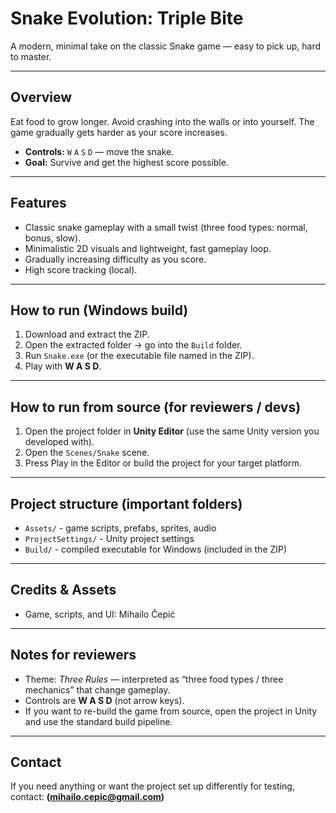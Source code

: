 # Snake Evolution: Triple Bite

A modern, minimal take on the classic Snake game — easy to pick up, hard to master.

---

## Overview
Eat food to grow longer. Avoid crashing into the walls or into yourself. The game gradually gets harder as your score increases.

- **Controls:** `W` `A` `S` `D` — move the snake.
- **Goal:** Survive and get the highest score possible.

---

## Features
- Classic snake gameplay with a small twist (three food types: normal, bonus, slow).
- Minimalistic 2D visuals and lightweight, fast gameplay loop.
- Gradually increasing difficulty as you score.
- High score tracking (local).

---

## How to run (Windows build)
1. Download and extract the ZIP.
2. Open the extracted folder → go into the `Build` folder.
3. Run `Snake.exe` (or the executable file named in the ZIP).
4. Play with **W A S D**.



---

## How to run from source (for reviewers / devs)
1. Open the project folder in **Unity Editor** (use the same Unity version you developed with).
2. Open the `Scenes/Snake` scene.
3. Press Play in the Editor or build the project for your target platform.

---

## Project structure (important folders)
- `Assets/` - game scripts, prefabs, sprites, audio
- `ProjectSettings/` - Unity project settings
- `Build/` - compiled executable for Windows (included in the ZIP)

---

## Credits & Assets
- Game, scripts, and UI: Mihailo Čepić

---

## Notes for reviewers
- Theme: *Three Rules* — interpreted as “three food types / three mechanics” that change gameplay.
- Controls are **W A S D** (not arrow keys).
- If you want to re-build the game from source, open the project in Unity and use the standard build pipeline.

---

## Contact
If you need anything or want the project set up differently for testing, contact: **(mihailo.cepic@gmail.com)**

